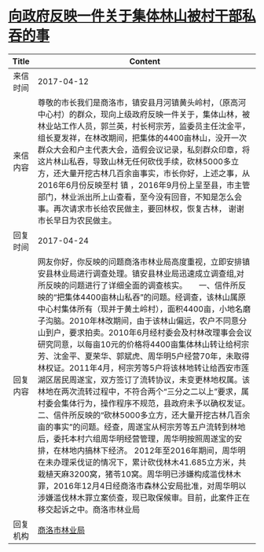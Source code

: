 # <a href="http://www.shangluo.gov.cn/zmhd/ldxxxx.jsp?urltype=leadermail.LeaderMailContentUrl&wbtreeid=1112&leadermailid=4090">向政府反映一件关于集体林山被村干部私吞的事</a>
|Title|Content|
|:---:|---|
|来信时间|2017-04-12|
|来信内容|尊敬的市长我们是商洛市，镇安县月河镇黄头岭村，（原高河中心村）的群众，现向上级政府反映一件关于，集体山林，被林业站工作人员，郭兰英，村长柯宗芳，监委员主任沈金平，组长夏发祥，在林改期间，把集体的4400亩林山，没开一次群众大会和户主代表大会，造假会议记录，私刻群众印章，将这片林山私吞，导致山林无任何砍伐手续，砍林5000多立方，还大量开挖古林几百余亩事实，市长你好，上述之事，从2016年6月份反映至村 镇 ，2016年9月份上呈至县，市主管部门，林业派出所上山查看，至今没有回音，不知是怎么会事。再次请求市长给农民做主，要回林权，恢复古林， 谢谢市长早日为农民做主。|
|回复时间|2017-04-24|
|回复内容|网友你好，你反映的问题商洛市林业局高度重视，立即安排镇安县林业局进行调查处理。镇安县林业局迅速成立调查组,对所反映的问题进行了详细全面的调查核实。　　一、信件所反映的“把集体4400亩林山私吞”的问题。经调查，该林山属原中心村集体所有（现并于黄土岭村），面积4400亩，小地名磨子沟脑。2010年林改期间，由于该林山偏远，农户不同意分山到户，要求拍卖。2010年6月经村委会及村林改理事会会议研究同意，以每亩10元的价格将4400亩集体林山转让给柯宗芳、沈金平、夏荣华、郭斌虎、周华明5户经营70年，未取得林权证。2011年4月，柯宗芳等5户将该林地转让给西安市莲湖区居民周遂宝，双方签订了流转协议，未变更林地权属。该林地在两次流转过程中，不符合两个“三分之二以上”要求，属村委会集体行为，操作程序不规范，县政府未予以确权发证。　　二、信件所反映的“砍林5000多立方，还大量开挖古林几百余亩的事实”的问题。经查，周遂宝从柯宗芳等五户流转到林地后，委托本村六组周华明经营管理，周华明按照周遂宝的安排，在林地内搞林下经济。 2012年至2016年期间，周华明在未办理采伐证的情况下，累计砍伐林木41.685立方米，共栽植天麻3200窝，猪苓10窝。周华明已涉嫌构成滥伐林木罪，2016年12月4日经商洛市森林公安局批准，对周华明以涉嫌滥伐林木罪立案侦查，现已取保候审。目前，此案件正在移交起诉之中。商洛市林业局|
|回复机构|<a href="../../categories/agencies/商洛市林业局.md">商洛市林业局</a>|